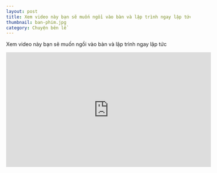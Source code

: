 ```yaml
---
layout: post
title: Xem video này bạn sẽ muốn ngồi vào bàn và lập trình ngay lập tức
thumbnail: ban-phim.jpg
category: Chuyện bên lề
---
```


Xem video này bạn sẽ muốn ngồi vào bàn và lập trình ngay lập tức

<div class="youtube">
<iframe width="560" height="315" src="https://www.youtube.com/embed/l20zRw7IYX8" frameborder="0" allowfullscreen></iframe>
</div>
